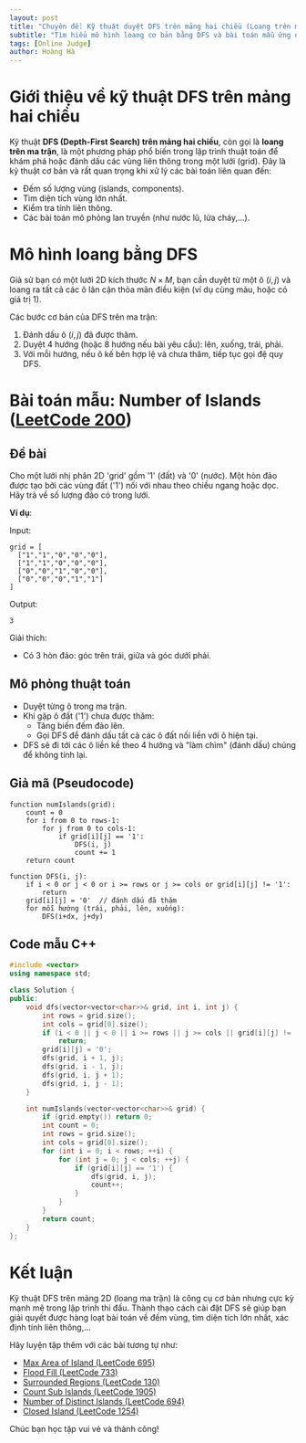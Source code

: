 ```yaml
---
layout: post
title: "Chuyên đề: Kỹ thuật duyệt DFS trên mảng hai chiều (Loang trên ma trận)"
subtitle: "Tìm hiểu mô hình loang cơ bản bằng DFS và bài toán mẫu ứng dụng"
tags: [Online Judge]
author: Hoàng Hà
---
```


# Giới thiệu về kỹ thuật DFS trên mảng hai chiều

Kỹ thuật **DFS (Depth-First Search) trên mảng hai chiều**, còn gọi là **loang trên ma trận**, là một phương pháp phổ biến trong lập trình thuật toán để khám phá hoặc đánh dấu các vùng liên thông trong một lưới (grid). Đây là kỹ thuật cơ bản và rất quan trọng khi xử lý các bài toán liên quan đến:
- Đếm số lượng vùng (islands, components).
- Tìm diện tích vùng lớn nhất.
- Kiểm tra tính liên thông.
- Các bài toán mô phỏng lan truyền (như nước lũ, lửa cháy,...).

# Mô hình loang bằng DFS

Giả sử bạn có một lưới 2D kích thước $N \times M$, bạn cần duyệt từ một ô $(i, j)$ và loang ra tất cả các ô lân cận thỏa mãn điều kiện (ví dụ cùng màu, hoặc có giá trị 1).

Các bước cơ bản của DFS trên ma trận:
1. Đánh dấu ô $(i, j)$ đã được thăm.
2. Duyệt 4 hướng (hoặc 8 hướng nếu bài yêu cầu): lên, xuống, trái, phải.
3. Với mỗi hướng, nếu ô kế bên hợp lệ và chưa thăm, tiếp tục gọi đệ quy DFS.

# Bài toán mẫu: **Number of Islands** ([LeetCode 200](https://leetcode.com/problems/number-of-islands/))

## Đề bài

Cho một lưới nhị phân 2D 'grid' gồm '1' (đất) và '0' (nước). Một hòn đảo được tạo bởi các vùng đất ('1') nối với nhau theo chiều ngang hoặc dọc.  
Hãy trả về số lượng đảo có trong lưới.

**Ví dụ**:

Input:
```
grid = [
  ["1","1","0","0","0"],
  ["1","1","0","0","0"],
  ["0","0","1","0","0"],
  ["0","0","0","1","1"]
]
```

Output:
```
3
```

Giải thích:
- Có 3 hòn đảo: góc trên trái, giữa và góc dưới phải.

## Mô phỏng thuật toán

- Duyệt từng ô trong ma trận.
- Khi gặp ô đất ('1') chưa được thăm:
  - Tăng biến đếm đảo lên.
  - Gọi DFS để đánh dấu tất cả các ô đất nối liền với ô hiện tại.
- DFS sẽ đi tới các ô liền kề theo 4 hướng và "làm chìm" (đánh dấu) chúng để không tính lại.

## Giả mã (Pseudocode)

```text
function numIslands(grid):
    count = 0
    for i from 0 to rows-1:
        for j from 0 to cols-1:
            if grid[i][j] == '1':
                DFS(i, j)
                count += 1
    return count

function DFS(i, j):
    if i < 0 or j < 0 or i >= rows or j >= cols or grid[i][j] != '1':
        return
    grid[i][j] = '0'  // đánh dấu đã thăm
    for mỗi hướng (trái, phải, lên, xuống):
        DFS(i+dx, j+dy)
```

## Code mẫu C++

```cpp
#include <vector>
using namespace std;

class Solution {
public:
    void dfs(vector<vector<char>>& grid, int i, int j) {
        int rows = grid.size();
        int cols = grid[0].size();
        if (i < 0 || j < 0 || i >= rows || j >= cols || grid[i][j] != '1')
            return;
        grid[i][j] = '0';
        dfs(grid, i + 1, j);
        dfs(grid, i - 1, j);
        dfs(grid, i, j + 1);
        dfs(grid, i, j - 1);
    }

    int numIslands(vector<vector<char>>& grid) {
        if (grid.empty()) return 0;
        int count = 0;
        int rows = grid.size();
        int cols = grid[0].size();
        for (int i = 0; i < rows; ++i) {
            for (int j = 0; j < cols; ++j) {
                if (grid[i][j] == '1') {
                    dfs(grid, i, j);
                    count++;
                }
            }
        }
        return count;
    }
};
```

# Kết luận

Kỹ thuật DFS trên mảng 2D (loang ma trận) là công cụ cơ bản nhưng cực kỳ mạnh mẽ trong lập trình thi đấu. Thành thạo cách cài đặt DFS sẽ giúp bạn giải quyết được hàng loạt bài toán về đếm vùng, tìm diện tích lớn nhất, xác định tính liên thông,...

Hãy luyện tập thêm với các bài tương tự như:
- [Max Area of Island (LeetCode 695)](https://leetcode.com/problems/max-area-of-island/)
- [Flood Fill (LeetCode 733)](https://leetcode.com/problems/flood-fill/)
- [Surrounded Regions (LeetCode 130)](https://leetcode.com/problems/surrounded-regions/)
- [Count Sub Islands (LeetCode 1905)](https://leetcode.com/problems/count-sub-islands/)
- [Number of Distinct Islands (LeetCode 694)](https://leetcode.com/problems/number-of-distinct-islands/)
- [Closed Island (LeetCode 1254)](https://leetcode.com/problems/closed-island/)

Chúc bạn học tập vui vẻ và thành công!
